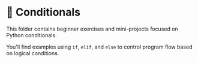 # 🔀 Conditionals

This folder contains beginner exercises and mini-projects focused on Python conditionals.

You'll find examples using `if`, `elif`, and `else` to control program flow based on logical conditions.

